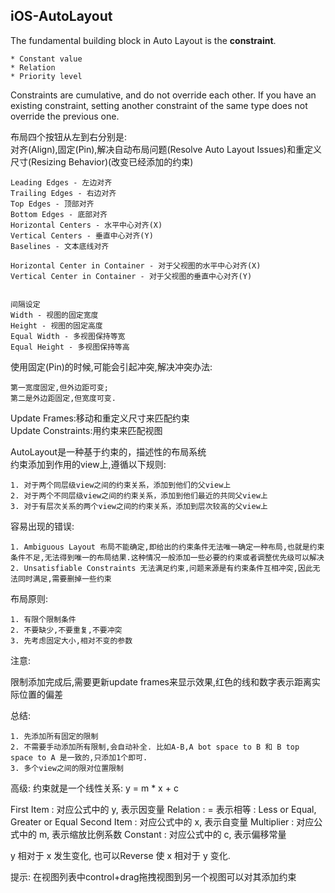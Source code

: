 ## iOS-AutoLayout

The fundamental building block in Auto Layout is the **constraint**.

	* Constant value
	* Relation
	* Priority level

Constraints are cumulative, and do not override each other. If you have an existing constraint, setting another constraint of the same type does not override the previous one.

布局四个按钮从左到右分别是:  
对齐(Align),固定(Pin),解决自动布局问题(Resolve Auto Layout Issues)和重定义尺寸(Resizing Behavior)(改变已经添加的约束)

	Leading Edges - 左边对齐
	Trailing Edges - 右边对齐
	Top Edges - 顶部对齐
	Bottom Edges - 底部对齐
	Horizontal Centers - 水平中心对齐(X)
	Vertical Centers - 垂直中心对齐(Y)
	Baselines - 文本底线对齐

	Horizontal Center in Container - 对于父视图的水平中心对齐(X)
	Vertical Center in Container - 对于父视图的垂直中心对齐(Y)


	间隔设定
	Width - 视图的固定宽度
	Height - 视图的固定高度
	Equal Width - 多视图保持等宽
	Equal Height - 多视图保持等高

使用固定(Pin)的时候,可能会引起冲突,解决冲突办法:

	第一宽度固定,但外边距可变;
	第二是外边距固定,但宽度可变.

Update Frames:移动和重定义尺寸来匹配约束  
Update Constraints:用约束来匹配视图  

AutoLayout是一种基于约束的，描述性的布局系统  
约束添加到作用的view上,遵循以下规则:

	1. 对于两个同层级view之间的约束关系，添加到他们的父view上
	2. 对于两个不同层级view之间的约束关系，添加到他们最近的共同父view上
	3. 对于有层次关系的两个view之间的约束关系，添加到层次较高的父view上

容易出现的错误:

	1. Ambiguous Layout 布局不能确定,即给出的约束条件无法唯一确定一种布局,也就是约束条件不足,无法得到唯一的布局结果.这种情况一般添加一些必要的约束或者调整优先级可以解决
	2. Unsatisfiable Constraints 无法满足约束,问题来源是有约束条件互相冲突,因此无法同时满足,需要删掉一些约束

布局原则:

	1. 有限个限制条件
	2. 不要缺少,不要重复,不要冲突
	3. 先考虑固定大小,相对不变的参数

注意:

限制添加完成后,需要更新update frames来显示效果,红色的线和数字表示距离实际位置的偏差

总结:

	1. 先添加所有固定的限制
	2. 不需要手动添加所有限制,会自动补全. 比如A-B,A bot space to B 和 B top space to A 是一致的,只添加1个即可.
	3. 多个view之间的限对位置限制

	
高级:
约束就是一个线性关系:
y = m * x + c

First Item : 对应公式中的 y, 表示因变量
Relation : = 表示相等 : Less or Equal, Greater or Equal
Second Item : 对应公式中的 x, 表示自变量
Multiplier : 对应公式中的 m, 表示缩放比例系数
Constant : 对应公式中的 c, 表示偏移常量

y 相对于 x 发生变化, 也可以Reverse 使 x 相对于 y 变化.

提示:
在视图列表中control+drag拖拽视图到另一个视图可以对其添加约束



